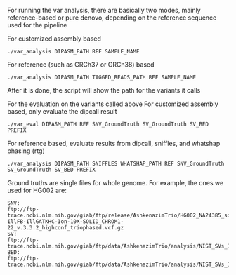 For running the var analysis, there are basically two modes, mainly reference-based or pure denovo, depending on the reference sequence used for the pipeline

For customized assembly based
```
./var_analysis DIPASM_PATH REF SAMPLE_NAME
```
For reference (such as GRCh37 or GRCh38) based
```
./var_analysis DIPASM_PATH TAGGED_READS_PATH REF SAMPLE_NAME
```
After it is done, the script will show the path for the variants it calls


For the evaluation on the variants called above
For customized assembly based, only evaluate the dipcall result
```
./var_eval DIPASM_PATH REF SNV_GroundTruth SV_GroundTruth SV_BED PREFIX
```
For reference based, evaluate results from dipcall, sniffles, and whatshap phasing \(rtg\)
```
./var_analysis DIPASM_PATH SNIFFLES WHATSHAP_PATH REF SNV_GroundTruth SV_GroundTruth SV_BED PREFIX
```

Ground truths are single files for whole genome. For example, the ones we used for HG002 are:
```
SNV:
ftp://ftp-trace.ncbi.nlm.nih.gov/giab/ftp/release/AshkenazimTrio/HG002_NA24385_son/latest/GRCh37/HG002_GRCh37_GIAB_highconf_CG-IllFB-IllGATKHC-Ion-10X-SOLID_CHROM1-22_v.3.3.2_highconf_triophased.vcf.gz
SV:
ftp://ftp-trace.ncbi.nlm.nih.gov/giab/ftp/data/AshkenazimTrio/analysis/NIST_SVs_Integration_v0.6/HG002_SVs_Tier1_v0.6.vcf.gz
BED:
ftp://ftp-trace.ncbi.nlm.nih.gov/giab/ftp/data/AshkenazimTrio/analysis/NIST_SVs_Integration_v0.6/HG002_SVs_Tier1_v0.6.bed
```

